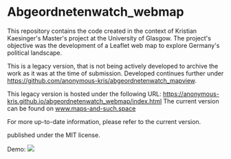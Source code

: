 # Abgeordnetenwatch_webmap
This repository contains the code created in the context of Kristian Kaesinger's Master's project at the University of Glasgow. 
The project's objective was the development of a Leaflet web map to explore Germany's political landscape.

This is a legacy version, that is not being actively developed to archive the work as it was at the time of submission.
Developed continues further under https://github.com/anonymous-kris/abgeordnetenwatch_mapview.

This legacy version is hosted under the following URL: https://anonymous-kris.github.io/abgeordnetenwatch_webmap/index.html
The current version can be found on www.maps-and-such.space

For more up-to-date information, please refer to the current version.

published under the MIT license.

Demo:
![](demo.gif)
